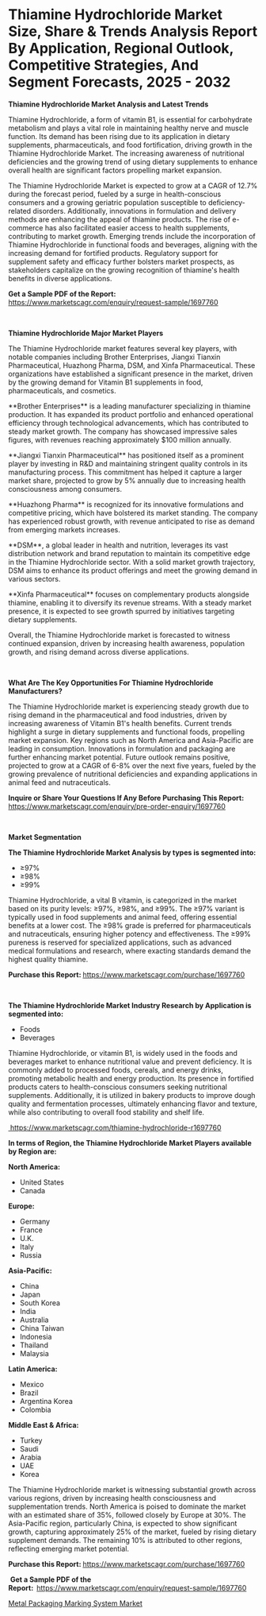 <p><h1>Thiamine Hydrochloride Market Size, Share & Trends Analysis Report By Application, Regional Outlook, Competitive Strategies, And Segment Forecasts, 2025 - 2032</h1></p><p><strong>Thiamine Hydrochloride Market Analysis and Latest Trends</strong></p>
<p><p>Thiamine Hydrochloride, a form of vitamin B1, is essential for carbohydrate metabolism and plays a vital role in maintaining healthy nerve and muscle function. Its demand has been rising due to its application in dietary supplements, pharmaceuticals, and food fortification, driving growth in the Thiamine Hydrochloride Market. The increasing awareness of nutritional deficiencies and the growing trend of using dietary supplements to enhance overall health are significant factors propelling market expansion.</p><p>The Thiamine Hydrochloride Market is expected to grow at a CAGR of 12.7% during the forecast period, fueled by a surge in health-conscious consumers and a growing geriatric population susceptible to deficiency-related disorders. Additionally, innovations in formulation and delivery methods are enhancing the appeal of thiamine products. The rise of e-commerce has also facilitated easier access to health supplements, contributing to market growth. Emerging trends include the incorporation of Thiamine Hydrochloride in functional foods and beverages, aligning with the increasing demand for fortified products. Regulatory support for supplement safety and efficacy further bolsters market prospects, as stakeholders capitalize on the growing recognition of thiamine's health benefits in diverse applications.</p></p>
<p><strong>Get a Sample PDF of the Report:&nbsp;</strong> <a href="https://www.marketscagr.com/enquiry/request-sample/1697760?utm_campaign=2822&utm_medium=2&utm_source=Github&utm_content=ia&utm_term=24032025&utm_id=thiamine-hydrochloride">https://www.marketscagr.com/enquiry/request-sample/1697760</a></p>
<p>&nbsp;</p>
<p><strong>Thiamine Hydrochloride Major Market Players</strong></p>
<p><p>The Thiamine Hydrochloride market features several key players, with notable companies including Brother Enterprises, Jiangxi Tianxin Pharmaceutical, Huazhong Pharma, DSM, and Xinfa Pharmaceutical. These organizations have established a significant presence in the market, driven by the growing demand for Vitamin B1 supplements in food, pharmaceuticals, and cosmetics.</p><p>**Brother Enterprises** is a leading manufacturer specializing in thiamine production. It has expanded its product portfolio and enhanced operational efficiency through technological advancements, which has contributed to steady market growth. The company has showcased impressive sales figures, with revenues reaching approximately $100 million annually.</p><p>**Jiangxi Tianxin Pharmaceutical** has positioned itself as a prominent player by investing in R&D and maintaining stringent quality controls in its manufacturing process. This commitment has helped it capture a larger market share, projected to grow by 5% annually due to increasing health consciousness among consumers.</p><p>**Huazhong Pharma** is recognized for its innovative formulations and competitive pricing, which have bolstered its market standing. The company has experienced robust growth, with revenue anticipated to rise as demand from emerging markets increases.</p><p>**DSM**, a global leader in health and nutrition, leverages its vast distribution network and brand reputation to maintain its competitive edge in the Thiamine Hydrochloride sector. With a solid market growth trajectory, DSM aims to enhance its product offerings and meet the growing demand in various sectors.</p><p>**Xinfa Pharmaceutical** focuses on complementary products alongside thiamine, enabling it to diversify its revenue streams. With a steady market presence, it is expected to see growth spurred by initiatives targeting dietary supplements.</p><p>Overall, the Thiamine Hydrochloride market is forecasted to witness continued expansion, driven by increasing health awareness, population growth, and rising demand across diverse applications.</p></p>
<p>&nbsp;</p>
<p><strong>What Are The Key Opportunities For Thiamine Hydrochloride Manufacturers?</strong></p>
<p><p>The Thiamine Hydrochloride market is experiencing steady growth due to rising demand in the pharmaceutical and food industries, driven by increasing awareness of Vitamin B1's health benefits. Current trends highlight a surge in dietary supplements and functional foods, propelling market expansion. Key regions such as North America and Asia-Pacific are leading in consumption. Innovations in formulation and packaging are further enhancing market potential. Future outlook remains positive, projected to grow at a CAGR of 6-8% over the next five years, fueled by the growing prevalence of nutritional deficiencies and expanding applications in animal feed and nutraceuticals.</p></p>
<p><strong>Inquire or Share Your Questions If Any Before Purchasing This Report:</strong> <a href="https://www.marketscagr.com/enquiry/pre-order-enquiry/1697760?utm_campaign=2822&utm_medium=2&utm_source=Github&utm_content=ia&utm_term=24032025&utm_id=thiamine-hydrochloride">https://www.marketscagr.com/enquiry/pre-order-enquiry/1697760</a></p>
<p>&nbsp;</p>
<p><strong>Market Segmentation</strong></p>
<p><strong>The Thiamine Hydrochloride Market Analysis by types is segmented into:</strong></p>
<p><ul><li>≥97%</li><li>≥98%</li><li>≥99%</li></ul></p>
<p><p>Thiamine Hydrochloride, a vital B vitamin, is categorized in the market based on its purity levels: ≥97%, ≥98%, and ≥99%. The ≥97% variant is typically used in food supplements and animal feed, offering essential benefits at a lower cost. The ≥98% grade is preferred for pharmaceuticals and nutraceuticals, ensuring higher potency and effectiveness. The ≥99% pureness is reserved for specialized applications, such as advanced medical formulations and research, where exacting standards demand the highest quality thiamine.</p></p>
<p><strong>Purchase this Report:&nbsp;</strong><a href="https://www.marketscagr.com/purchase/1697760?utm_campaign=2822&utm_medium=2&utm_source=Github&utm_content=ia&utm_term=24032025&utm_id=thiamine-hydrochloride">https://www.marketscagr.com/purchase/1697760</a></p>
<p>&nbsp;</p>
<p><strong>The Thiamine Hydrochloride Market Industry Research by Application is segmented into:</strong></p>
<p><ul><li>Foods</li><li>Beverages</li></ul></p>
<p><p>Thiamine Hydrochloride, or vitamin B1, is widely used in the foods and beverages market to enhance nutritional value and prevent deficiency. It is commonly added to processed foods, cereals, and energy drinks, promoting metabolic health and energy production. Its presence in fortified products caters to health-conscious consumers seeking nutritional supplements. Additionally, it is utilized in bakery products to improve dough quality and fermentation processes, ultimately enhancing flavor and texture, while also contributing to overall food stability and shelf life.</p></p>
<p><a href="https://www.marketscagr.com/thiamine-hydrochloride-r1697760?utm_campaign=2822&utm_medium=2&utm_source=Github&utm_content=ia&utm_term=24032025&utm_id=thiamine-hydrochloride">&nbsp;https://www.marketscagr.com/thiamine-hydrochloride-r1697760</a></p>
<p><strong>In terms of Region, the Thiamine Hydrochloride Market Players available by Region are:</strong></p>
<p>
    <p> <strong> North America: </strong>
        <ul>
            <li>United States</li>
            <li>Canada</li>
        </ul>
        </p> 
    <p> <strong> Europe: </strong>
        <ul>
            <li>Germany</li>
            <li>France</li>
            <li>U.K.</li>
            <li>Italy</li>
            <li>Russia</li>
        </ul>
        </p> 
    <p> <strong> Asia-Pacific: </strong>
        <ul>
            <li>China</li>
            <li>Japan</li>
            <li>South Korea</li>
            <li>India</li>
            <li>Australia</li>
            <li>China Taiwan</li>
            <li>Indonesia</li>
            <li>Thailand</li>
            <li>Malaysia</li>
        </ul>
        </p> 
    <p> <strong> Latin America: </strong>
        <ul>
            <li>Mexico</li>
            <li>Brazil</li>
            <li>Argentina Korea</li>
            <li>Colombia</li>
        </ul>
        </p> 
    <p> <strong> Middle East & Africa: </strong>
        <ul>
            <li>Turkey</li>
            <li>Saudi</li>
            <li>Arabia</li>
            <li>UAE</li>
            <li>Korea</li>
        </ul>
    </p>
    </p>
<p><p>The Thiamine Hydrochloride market is witnessing substantial growth across various regions, driven by increasing health consciousness and supplementation trends. North America is poised to dominate the market with an estimated share of 35%, followed closely by Europe at 30%. The Asia-Pacific region, particularly China, is expected to show significant growth, capturing approximately 25% of the market, fueled by rising dietary supplement demands. The remaining 10% is attributed to other regions, reflecting emerging market potential.</p></p>
<p><strong>Purchase this Report: </strong><a href="https://www.marketscagr.com/purchase/1697760?utm_campaign=2822&utm_medium=2&utm_source=Github&utm_content=ia&utm_term=24032025&utm_id=thiamine-hydrochloride">https://www.marketscagr.com/purchase/1697760</a></p>
<p>&nbsp;<strong>Get a Sample PDF of the Report:&nbsp;&nbsp;</strong><a href="https://www.marketscagr.com/enquiry/request-sample/1697760?utm_campaign=2822&utm_medium=2&utm_source=Github&utm_content=ia&utm_term=24032025&utm_id=thiamine-hydrochloride">https://www.marketscagr.com/enquiry/request-sample/1697760</a></p>
<p><strong></strong></p>
<p><p><a href="https://github.com/benhaeneye/Market-Research-Report-List-1/blob/main/metal-packaging-marking-system-market.md?utm_campaign=2822&utm_medium=2&utm_source=Github&utm_content=ia&utm_term=24032025&utm_id=thiamine-hydrochloride">Metal Packaging Marking System Market</a></p></p>